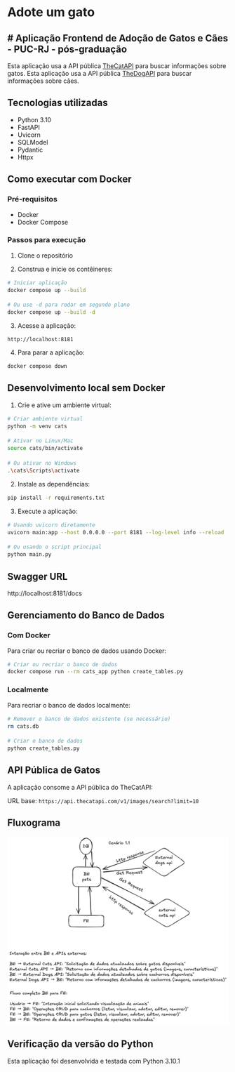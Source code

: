 # Adote um gato
## # Aplicação Frontend de Adoção de Gatos e Cães  - PUC-RJ - pós-graduação

Esta aplicação usa a API pública [TheCatAPI](https://api.thecatapi.com) para buscar informações sobre gatos.
Esta aplicação usa a API pública [TheDogAPI](https://api.thedogapi.com) para buscar informações sobre cães.

## Tecnologias utilizadas

- Python 3.10
- FastAPI
- Uvicorn
- SQLModel
- Pydantic
- Httpx

## Como executar com Docker

### Pré-requisitos

- Docker
- Docker Compose

### Passos para execução

1. Clone o repositório

2. Construa e inicie os contêineres:

```bash
# Iniciar aplicação
docker compose up --build

# Ou use -d para rodar em segundo plano
docker compose up --build -d
```

3. Acesse a aplicação:

```
http://localhost:8181
```

4. Para parar a aplicação:

```bash
docker compose down
```

## Desenvolvimento local sem Docker

1. Crie e ative um ambiente virtual:

```bash
# Criar ambiente virtual
python -m venv cats

# Ativar no Linux/Mac
source cats/bin/activate  

# Ou ativar no Windows
.\cats\Scripts\activate
```

2. Instale as dependências:

```bash
pip install -r requirements.txt
```

3. Execute a aplicação:

```bash
# Usando uvicorn diretamente
uvicorn main:app --host 0.0.0.0 --port 8181 --log-level info --reload

# Ou usando o script principal
python main.py
```

## Swagger URL
http://localhost:8181/docs

## Gerenciamento do Banco de Dados

### Com Docker

Para criar ou recriar o banco de dados usando Docker:

```bash
# Criar ou recriar o banco de dados 
docker compose run --rm cats_app python create_tables.py
```

### Localmente

Para recriar o banco de dados localmente:

```bash
# Remover o banco de dados existente (se necessário)
rm cats.db

# Criar o banco de dados
python create_tables.py
```

## API Pública de Gatos

A aplicação consome a API pública do TheCatAPI:

URL base: `https://api.thecatapi.com/v1/images/search?limit=10`

## Fluxograma
![Diagrama de Arquitetura](./fluograma.png)



## Verificação da versão do Python

Esta aplicação foi desenvolvida e testada com Python 3.10.1
